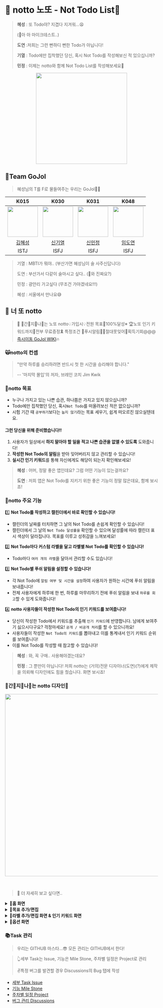 # 🚫 notto 노또 - Not Todo List📑

> **혜성** : 또 Todo야? 지겹다 지겨워...😫
>
> (📣아 아 마이크테스트..) 
> 
> **도연** :저희는 그런 뻔하디 뻔한 Todo가 아닙니다!
> 
> **기열** : Todo에만 집착했던 당신, 혹시 Not Todo를 작성해보신 적 있으십니까?
> 
> **민정** : 이제는 notto와 함께 Not Todo List를 작성해보세요🙌

<p align="center">
 <img src="https://i.imgur.com/ivLAkAY.png" width=300>
</p>

## 🐥Team GoJol

> 혜성님의 T를 F로 물들여주는 우리는 GoJol👋👋

|K015|K030|K031|K048|
|:---:|:---:|:---:|:---:|
|<img src="https://i.imgur.com/ivLAkAY.png" width=100>|<img src="https://i.imgur.com/HM12L2w.png" width=100>|<img src="https://i.imgur.com/ivLAkAY.png" width=100>|<img src="https://i.imgur.com/Cf2ScE0.png" width=100>|
|[김혜성](https://github.com/Hyesung82)|[신기열](https://github.com/betterafter)|[신민정](https://github.com/MinjungShin)|[임도연](https://github.com/dddooo9)|
|ISTJ|ISFJ|ISFJ|ISFJ|

> 기열 : MBTI가 뭐야.. (부산가면 혜성님이 술 사주신답니다)
> 
> 도연 : 부산가서 다같이 술마시고 싶다.. (🔺와 진짜요?)
> 
> 민정 : 광안리 가고싶다 (무조건 가야겠네요!!!)
> 
> 혜성 : 서울에서 만나요😅

## 🎊 너 또 notto
> 📱 💛간🧡지💚나💜는 노또 notto💡가입시💡전원 목표💯100%달성※ 🏆노또 인기 키워드까지🎫전부 무료증정🎗 특정조건 🔔푸시알림🔔🎇절대못잊어🎇획득기회@@@ [즉시이동 GoJol WIKI](https://github.com/boostcampwm-2021/android07-notto/wiki)🔥

### 🙀notto의 컨셉
> "만약 하루를 승리하려면 반드시 첫 한 시간을 승리해야 합니다."
> 
> -- '마지막 몰입'의 저자, 브레인 코치 Jim Kwik


### 💪notto 목표
- 누구나 가지고 있는 나쁜 습관, 하나쯤은 가지고 있지 않으십니까?
- Todo에만 집착했던 당신, 혹시`Not Todo`를 떠올려보신 적은 없으십니까?
- 시험 기간 때 `공부하기`보다는 `눕지 않기`라는 목표 세우기, 쉽게 떠오르진 않으실텐데요.

#### **그런 당신을 위해 준비했습니다!!**
1. 사용자가 일상에서 **하지 말아야 할 일을 적고 나쁜 습관을 없앨 수 있도록** 도와줍니다!
1. **작성한 Not Todo의 알림**을 받아 잊어버리지 않고 관리할 수 있습니다!
1. **실시간 인기 키워드**를 통해 자신에게도 해당이 되는지 확인해보세요!

> **혜성** : 어머, 정말 좋은 앱인데요? 그럼 어떤 기능이 있는걸까요?
> 
> **도연** : 저희 앱은 Not Todo를 지키기 위한 좋은 기능이 정말 많은데요, 함께 보시죠!

### 💛notto 주요 기능
1️⃣ **Not Todo를 작성하고 캘린더에서 바로 확인할 수 있습니다!**
- 캘린더의 날짜를 터치하면 그 날의 Not Todo를 손쉽게 확인할 수 있습니다!
- 캘린더에서 그 날의 `Not Todo 달성률을` 확인할 수 있으며 달성률에 따라 캘린더 표시 색상이 달라집니다. 목표를 이루고 성취감을 느껴보세요!

2️⃣ **Not Todo마다 커스텀 라벨을 달고 라벨별 Not Todo를 확인할 수 있습니다!**
- Todo마다 `여러 개의 라벨`을 달아서 관리할 수도 있습니다!
    
3️⃣ **Not Todo별 푸쉬 알림을 설정할 수 있습니다!**
- 각 Not Todo에 `알림 여부 및 시간을 설정`하여 사용자가 원하는 시간에 푸쉬 알림을 보내줍니다!
- 전체 사용자에게 하루에 한 번, 하루를 마무리하기 전에 푸쉬 알림을 보내 `하루를 회고`할 수 있게 도와줍니다!
    
4️⃣ **notto 사용자들이 작성한 Not Todo의 인기 키워드를 보여줍니다!**
- 당신이 작성한 Todo에서 키워드를 추출해 `인기 키워드`에 반영합니다. 남에게 보여주기 싫으시다구요? 걱정마세요! `공개 / 비공개 처리`를 할 수 있으니까요!
- 사용자들이 작성한 `Not Todo의 키워드`를 뽑아내고 이를 통계내서 인기 키워드 순위를 보여줍니다!
- 이를 Not Todo를 작성할 때 참고할 수 있습니다!


   
> **혜성** : 와, 꼭 구매.. 사용해야겠는데요?
> 
> **민정** : 그 뿐만이 아닙니다! 저희 notto는 (거의)전문 디자이너(도연)(?)에게 제작을 의뢰해 디자인에도 힘을 줬습니다. 화면 보시죠!

### 💛간🧡지💚나💜는 notto 디자인🎨
<img src="https://i.imgur.com/AlPERmJ.png" width=600>

&nbsp;

> 👀 더 자세히 보고 싶다면..

<details>
    <summary>💛<b>홈 화면</b></summary>
    <img src="https://i.imgur.com/8uEhnBF.png">
</details>

<details>
    <summary>🧡<b>목표 추가/편집</b></summary>
    <img src="https://i.imgur.com/c6wdzN3.png">
</details>
<details>
    <summary>💚<b>라벨 추가/편집 화면 & 인기 키워드 화면</b></summary>
    <img src="https://i.imgur.com/ZPKsTLS.png">
</details>
<details>
    <summary>💜<b>옵션 화면</b></summary>
    <img src="https://i.imgur.com/IMEZFsw.png">
</details>


### 📚Task 관리
> 우리는 GITHUB 마스타...😎
> 모든 관리는 GITHUB에서 한다!

> 👆세부 Task는 Issue, 기능은 Mile Stone, 주차별 일정은 Project로 관리
> 
> ✌특정 버그를 발견할 경우 Discussions의 Bug 탭에 작성

- [세부 Task Issue](https://github.com/boostcampwm-2021/android07-notto/issues)
- [기능 Mile Stone](https://github.com/boostcampwm-2021/android07-notto/milestones)
- [주차별 일정 Project](https://github.com/boostcampwm-2021/android07-notto/projects)
- [버그 관리 Discussions](https://github.com/boostcampwm-2021/android07-notto/discussions)
